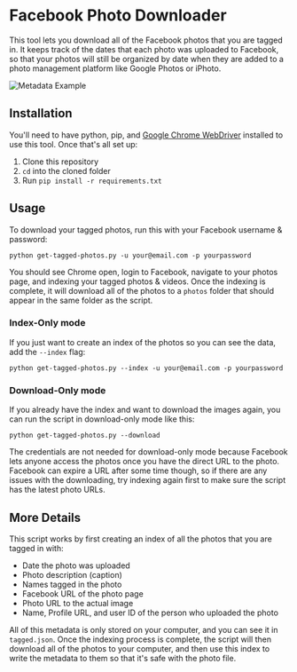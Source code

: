 # Facebook Photo Downloader
This tool lets you download all of the Facebook photos that you are tagged in. It keeps track of the dates that each photo was uploaded to Facebook, so that your photos will still be organized by date when they are added to a photo management platform like Google Photos or iPhoto.

![Metadata Example](https://raw.githubusercontent.com/jcontini/fb-photo-downloader/master/example.png)

## Installation
You'll need to have python, pip, and [Google Chrome WebDriver](http://chromedriver.chromium.org/downloads) installed to use this tool. Once that's all set up:

1. Clone this repository
1. `cd` into the cloned folder 
1. Run `pip install -r requirements.txt`

## Usage
To download your tagged photos, run this with your Facebook username & password:

`python get-tagged-photos.py -u your@email.com -p yourpassword`

You should see Chrome open, login to Facebook, navigate to your photos page, and indexing your tagged photos & videos. Once the indexing is complete, it will download all of the photos to a `photos` folder that should appear in the same folder as the script.

### Index-Only mode

If you just want to create an index of the photos so you can see the data, add the `--index` flag:

`python get-tagged-photos.py --index -u your@email.com -p yourpassword`

### Download-Only mode

If you already have the index and want to download the images again, you can run the script in download-only mode like this:

`python get-tagged-photos.py --download`

The credentials are not needed for download-only mode because Facebook lets anyone access the photos once you have the direct URL to the photo. Facebook can expire a URL after some time though, so if there are any issues with the downloading, try indexing again first to make sure the script has the latest photo URLs.

## More Details
This script works by first creating an index of all the photos that you are tagged in with:

- Date the photo was uploaded
- Photo description (caption)
- Names tagged in the photo
- Facebook URL of the photo page
- Photo URL to the actual image
- Name, Profile URL, and user ID of the person who uploaded the photo

All of this metadata is only stored on your computer, and you can see it in `tagged.json`. Once the indexing process is complete, the script will then download all of the photos to your computer, and then use this index to write the metadata to them so that it's safe with the photo file.